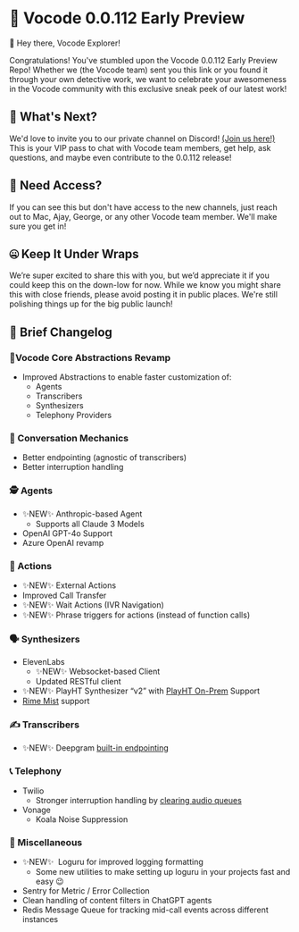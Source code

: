 # 🚀 Vocode 0.0.112 Early Preview

👋 Hey there, Vocode Explorer!

Congratulations! You've stumbled upon the Vocode 0.0.112 Early Preview Repo! Whether we (the Vocode team) sent you this link or you found it through your own detective work, we want to celebrate your awesomeness in the Vocode community with this exclusive sneak peek of our latest work!

## 🎉 What's Next?

We'd love to invite you to our private channel on Discord! [(Join us here!)](https://discord.gg/MVQD5bmf49) This is your VIP pass to chat with Vocode team members, get help, ask questions, and maybe even contribute to the 0.0.112 release!

## 🚨 Need Access?

If you can see this but don't have access to the new channels, just reach out to Mac, Ajay, George, or any other Vocode team member. We'll make sure you get in!

## 🤐 Keep It Under Wraps

We’re super excited to share this with you, but we’d appreciate it if you could keep this on the down-low for now. While we know you might share this with close friends, please avoid posting it in public places. We're still polishing things up for the big public launch!

## 📝 Brief Changelog

### 🧱Vocode Core Abstractions Revamp

- Improved Abstractions to enable faster customization of:
    - Agents
    - Transcribers
    - Synthesizers
    - Telephony Providers

### 👥 Conversation Mechanics

- Better endpointing (agnostic of transcribers)
- Better interruption handling

### 🕵️ Agents

- ✨NEW✨ Anthropic-based Agent
    - Supports all Claude 3 Models
- OpenAI GPT-4o Support
- Azure OpenAI revamp

### 💪 Actions

- ✨NEW✨ External Actions
- Improved Call Transfer
- ✨NEW✨ Wait Actions (IVR Navigation)
- ✨NEW✨ Phrase triggers for actions (instead of function calls)

### 🗣️ Synthesizers

- ElevenLabs
    - ✨NEW✨ Websocket-based Client
    - Updated RESTful client
- ✨NEW✨ PlayHT Synthesizer “v2” with [PlayHT On-Prem](https://docs.play.ht/reference/on-prem) Support
- [Rime Mist](https://rimelabs.mintlify.app/api-reference/models) support

### ✍️ Transcribers

- ✨NEW✨ Deepgram [built-in endpointing](https://developers.deepgram.com/docs/endpointing)

### 📞 Telephony

- Twilio
    - Stronger interruption handling by [clearing audio queues](https://www.twilio.com/docs/voice/media-streams/websocket-messages#send-a-clear-message)
- Vonage
    - Koala Noise Suppression

### 🎉 Miscellaneous

- ✨NEW✨  Loguru for improved logging formatting
    - Some new utilities to make setting up loguru in your projects fast and easy 😉
- Sentry for Metric / Error Collection
- Clean handling of content filters in ChatGPT agents
- Redis Message Queue for tracking mid-call events across different instances
